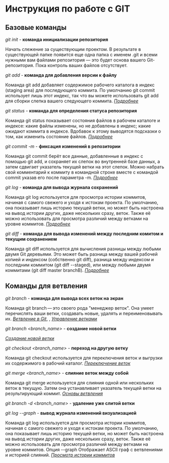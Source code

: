 # Инструкция по работе с GIT

## Базовые команды

*git init* - **команда инициализации репозитория**

Начать слежение за существующим проектом. В результате в существующей папке появится еще одна папка с именем .git и всеми 
нужными вам файлами репозитория — это будет основа вашего Git-репозитория. 
Пока контроль ваших файлов отсутствует.

*git add* -  **команда для добавления версии к файлу**

Команда git add добавляет содержимое рабочего каталога в индекс (staging area) для последующего коммита. По умолчанию git commit использует лишь этот индекс, так что вы можете использовать git add для сборки слепка вашего следующего коммита. [*Подробнее*](https://git-scm.com/book/ru/v2/ch00/r_tracking_files)

*git status* - **команда для определения статуса репозитория**

Команда git status показывает состояния файлов в рабочем каталоге и индексе: какие файлы изменены, но не добавлены в индекс; какие ожидают коммита в индексе. Вдобавок к этому выводятся подсказки о том, как изменить состояние файлов. [*Подробнее*](https://git-scm.com/book/ru/v2/ch00/r_checking_status)

*git commit -m <message>* - **фиксация изменений в репозитории**

Команда git commit берёт все данные, добавленные в индекс с помощью git add, и сохраняет их слепок во внутренней базе данных, а затем сдвигает указатель текущей ветки на этот слепок. Можно набрать свой комментарий к коммиту в командной строке вместе с командой commit указав его после параметра -m. [*Подробнее*](https://git-scm.com/book/ru/v2/ch00/r_committing_changes) 

*git log* - **команда для вывода журнала сохранений**

Команда git log используется для просмотра истории коммитов, начиная с самого свежего и уходя к истокам проекта. По умолчанию, она показывает лишь историю текущей ветки, но может быть настроена на вывод истории других, даже нескольких сразу, веток. Также её можно использовать для просмотра различий между ветками на уровне коммитов. [*Подробнее*](https://git-scm.com/book/ru/v2/ch00/r_viewing_history)

*git diff* - **команда для вывода изменений между последним комитом и текущим сохранением**

Команда git diff используется для вычисления разницы между любыми двумя Git деревьями. Это может быть разница между вашей рабочей копией и индексом (собственно git diff), разница между индексом и последним коммитом (git diff --staged), или между любыми двумя коммитами (git diff master branchB). [*Подробнее*](https://git-scm.com/book/ru/v2/ch00/r_git_diff_staged)

## Команды для ветвления

*git branch* - **команда для вывода всех веток на экран**

Команда git branch — это своего рода "менеджер веток". Она умеет перечислять ваши ветки, создавать новые, удалять и переименовывать их.
[*Ветвление в Git*](https://git-scm.com/book/ru/v2/ch00/ch03-git-branching), , [*Управление ветками*](https://git-scm.com/book/ru/v2/ch00/r_branch_management)

*git branch <branch_name>* - **создание новой ветки**

[*Создание новой ветки*](https://git-scm.com/book/ru/v2/ch00/r_create_new_branch)

*git checkout <branch_name>* - **переход на другую ветку**

Команда git checkout используется для переключения веток и выгрузки их содержимого в рабочий каталог. [*Переключение веток*](https://git-scm.com/book/ru/v2/ch00/r_switching_branches)

*git merge <branch_name>* - **слияние веток между собой**

Команда git merge используется для слияния одной или нескольких веток в текущую. Затем она устанавливает указатель текущей ветки на результирующий коммит. [*Основы ветвления*](https://git-scm.com/book/ru/v2/ch00/r_basic_branching)

*git branch -d <branch_name>* - **удаление уже слитой ветки**

*git log --graph* - **вывод журнала изменений визуализацией**

Команда git log используется для просмотра истории коммитов, начиная с самого свежего и уходя к истокам проекта. По умолчанию, она показывает лишь историю текущей ветки, но может быть настроена на вывод истории других, даже нескольких сразу, веток. Также её можно использовать для просмотра различий между ветками на уровне коммитов. Опция --graph Отображает ASCII граф с ветвлениями и историей слияний. [*Просмотр истории коммитов*](https://git-scm.com/book/ru/v2/ch00/r_viewing_history)
